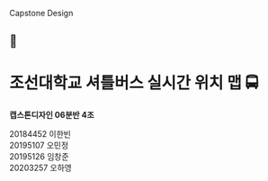 Capstone Design
 
<h2>📣</h2>
 
<h1>조선대학교 셔틀버스 실시간 위치 맵 🚍</h1>

<b>캡스톤디자인 06분반 4조 </b>

20184452 이한빈   
20195107 오민정  
20195126 임창준  
20203257 오하영  
